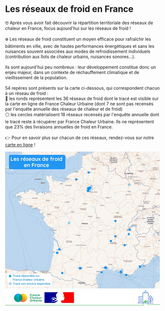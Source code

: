# Les réseaux de froid en France

🤓 Après vous avoir fait découvrir la répartition territoriale des réseaux de chaleur en France, focus aujourd'hui sur les réseaux de froid !\
\
❄️ Les réseaux de froid constituent un moyen efficace pour rafraîchir les bâtiments en ville, avec de hautes performances énergétiques et sans les nuisances souvent associées aux modes de refroidissement individuels (contribution aux îlots de chaleur urbains, nuisances sonores...).\
\
Ils sont aujourd'hui peu nombreux : leur développement constitue donc un enjeu majeur, dans un contexte de réchauffement climatique et de vieillissement de la population.\
\
54 repères sont présents sur la carte ci-dessous, qui correspondent chacun à un réseau de froid :\
🔵 les ronds représentent les 36 réseaux de froid dont le tracé est visible sur la carte en ligne de France Chaleur Urbaine (dont 7 ne sont pas recensés par l'enquête annuelle des réseaux de chaleur et de froid)\
⚪ les cercles matérialisent 18 réseaux recensés par l'enquête annuelle dont le tracé reste à récupérer par France Chaleur Urbaine. Ils ne représentent que 23% des livraisons annuelles de froid en France.\
\
👉 Pour en savoir plus sur chacun de ces réseaux, rendez-vous sur notre [carte en ligne](/carte) !

![](.gitbook/assets/FCU_reperes_RF.jpg)
